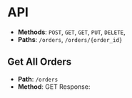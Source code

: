 # API


- **Methods**: `POST`, `GET`, `GET`, `PUT`, `DELETE`,
- **Paths**: `/orders`, `/orders/{order_id}`

## Get All Orders
- **Path**: `/orders`
- **Method**: GET
Response:
